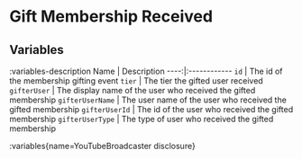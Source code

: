 # Gift Membership Received

## Variables
:variables-description
Name | Description
----:|:------------
`id` | The id of the membership gifting event
`tier` | The tier the gifted user received
`gifterUser` | The display name of the user who received the gifted membership
`gifterUserName` | The user name of the user who received the gifted membership
`gifterUserId` | The id of the user who received the gifted membership
`gifterUserType` | The type of user who received the gifted membership

:variables{name=YouTubeBroadcaster disclosure}